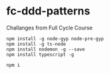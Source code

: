 # fc-ddd-patterns

Challanges from Full Cycle Course


```
npm install -g node-gyp node-pre-gyp
npm install -g ts-node
npm install nodemon -g --save
npm install typescript -g

npm i
```
